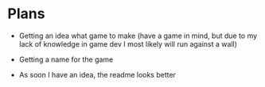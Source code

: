 # Plans

* Getting an idea what game to make (have a game in mind, but due to my lack of knowledge in game dev I most likely will run against a wall)
* Getting a name for the game

* As soon I have an idea, the readme looks better
